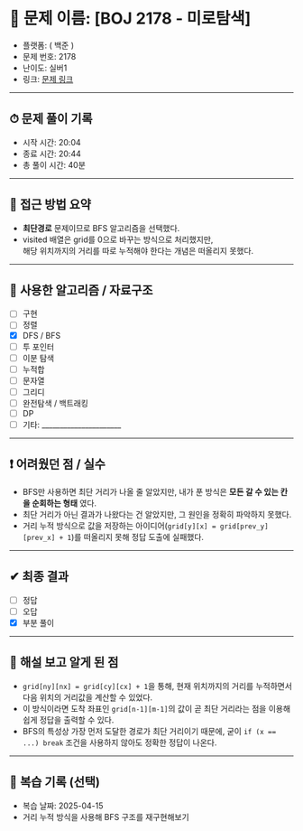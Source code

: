 # 🧠 문제 이름: [BOJ 2178 - 미로탐색]

- 플랫폼: ( 백준 )
- 문제 번호: 2178
- 난이도: 실버1
- 링크: [문제 링크](https://www.acmicpc.net/problem/2178)

---

## ⏱ 문제 풀이 기록

- 시작 시간: 20:04
- 종료 시간: 20:44
- 총 풀이 시간: 40분

---

## 💭 접근 방법 요약

- **최단경로** 문제이므로 BFS 알고리즘을 선택했다.
- visited 배열은 grid를 0으로 바꾸는 방식으로 처리했지만,  
  해당 위치까지의 거리를 따로 누적해야 한다는 개념은 떠올리지 못했다.


---

## 🔧 사용한 알고리즘 / 자료구조

- [ ] 구현
- [ ] 정렬
- [X] DFS / BFS
- [ ] 투 포인터
- [ ] 이분 탐색
- [ ] 누적합
- [ ] 문자열
- [ ] 그리디
- [ ] 완전탐색 / 백트래킹
- [ ] DP
- [ ] 기타: ______________________

---

## ❗ 어려웠던 점 / 실수

- BFS만 사용하면 최단 거리가 나올 줄 알았지만, 내가 푼 방식은 **모든 갈 수 있는 칸을 순회하는 형태** 였다.
- 최단 거리가 아닌 결과가 나왔다는 건 알았지만, 그 원인을 정확히 파악하지 못했다.
- 거리 누적 방식으로 값을 저장하는 아이디어(`grid[y][x] = grid[prev_y][prev_x] + 1`)를 떠올리지 못해 정답 도출에 실패했다.
---

## ✔ 최종 결과

- [ ] 정답
- [ ] 오답
- [x] 부분 풀이

---

## 📘 해설 보고 알게 된 점

- `grid[ny][nx] = grid[cy][cx] + 1`을 통해, 현재 위치까지의 거리를 누적하면서 다음 위치의 거리값을 계산할 수 있었다.
- 이 방식이라면 도착 좌표인 `grid[n-1][m-1]`의 값이 곧 최단 거리라는 점을 이용해 쉽게 정답을 출력할 수 있다.
- BFS의 특성상 가장 먼저 도달한 경로가 최단 거리이기 때문에, 굳이 `if (x == ...) break` 조건을 사용하지 않아도 정확한 정답이 나온다.

---

## 🔁 복습 기록 (선택)

- 복습 날짜: 2025-04-15
- 거리 누적 방식을 사용해 BFS 구조를 재구현해보기